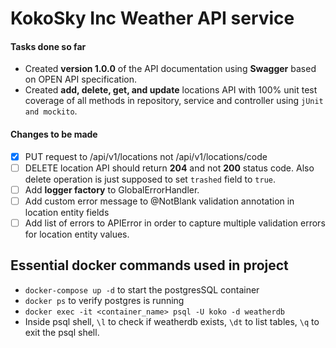 # KokoSky Inc Weather API service

#### Tasks done so far
- Created __version 1.0.0__ of the API documentation using __Swagger__ based on OPEN API specification.
- Created __add, delete, get, and update__ locations API with 100% unit test coverage of all methods in repository, service and controller using `jUnit and mockito`.

#### Changes to be made
- [x] PUT request to /api/v1/locations not /api/v1/locations/code
- [ ] DELETE location API should return __204__ and not __200__ status code. Also delete operation is just supposed to set
`trashed` field to `true`.
- [ ] Add __logger factory__ to GlobalErrorHandler.
- [ ] Add custom error message to @NotBlank validation annotation in location entity fields
- [ ] Add list of errors to APIError in order to capture multiple validation errors for location entity values.

## Essential docker commands used in project
- `docker-compose up -d` to start the postgresSQL container
- `docker ps` to verify postgres is running
- `docker exec -it <container_name> psql -U koko -d weatherdb`
- Inside psql shell, `\l` to check if weatherdb exists, `\dt` to list tables, `\q` to exit the psql shell.